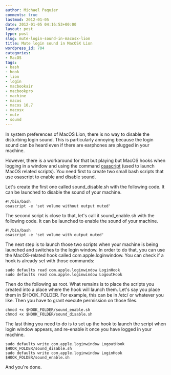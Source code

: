 ```yaml
---
author: Michael Paquier
comments: true
lastmod: 2012-01-05
date: 2012-01-05 04:16:53+00:00
layout: post
type: post
slug: mute-login-sound-in-macosx-lion
title: Mute login sound in MacOSX Lion
wordpress_id: 704
categories:
- MacOS
tags:
- bash
- hook
- lion
- login
- macbookair
- macbookpro
- machine
- macos
- macos 10.7
- macosx
- mute
- sound
---
```


In system preferences of MacOS Lion, there is no way to disable the disturbing login sound.
This is particularly annoying because the login sound can be heard even if there are earphones are plugged in your machine.

However, there is a workaround for that but playing but MacOS hooks when logging in a window and using the command [osascript](http://developer.apple.com/library/mac/#documentation/Darwin/Reference/ManPages/man1/osascript.1.html) (used to launch MacOS related scripts).
You need first to create two small bash scripts that use osascript to enable and disable sound.

Let's create the first one called sound\_disable.sh with the following code. It can be launched to disable the sound of your machine.

    #!/bin/bash
    osascript -e 'set volume without output muted'

The second script is close to that, let's call it sound\_enable.sh with the following code. It can be launched to enable the sound of your machine.

    #!/bin/bash
    osascript -e 'set volume with output muted'

The next step is to launch those two scripts when your machine is being launched and switches to the login window. In order to do that, you can use the MacOS-related hook called com.apple.loginwindow. You can check if a hook is already set with those commands:

    sudo defaults read com.apple.loginwindow LoginHook
    sudo defaults read com.apple.loginwindow LogoutHook

Then do the following as root. What remains is to place the scripts you created into a place where the hook will launch them.  Let's say you place them in $HOOK\_FOLDER. For example, this can be in /etc/ or whatever you like. Then you have to grant execute permission on those files.

    chmod +x $HOOK_FOLDER/sound_enable.sh
    chmod +x $HOOK_FOLDER/sound_disable.sh

The last thing you need to do is to set up the hook to launch the script when login window appears, and re-enable it once you have logged in your machine.

    sudo defaults write com.apple.loginwindow LogoutHook $HOOK_FOLDER/sound_disable.sh
    sudo defaults write com.apple.loginwindow LoginHook $HOOK_FOLDER/sound_enable.sh

And you're done.
